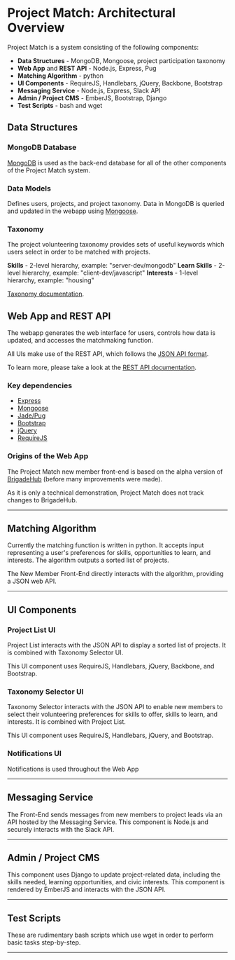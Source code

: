 
# Project Match: Architectural Overview

Project Match is a system consisting of the following components:

* **Data Structures** - MongoDB, Mongoose, project participation taxonomy
* **Web App** and **REST API** -  Node.js, Express, Pug
* **Matching Algorithm** - python
* **UI Components** - RequireJS, Handlebars, jQuery, Backbone, Bootstrap
* **Messaging Service** - Node.js, Express, Slack API
* **Admin / Project CMS** - EmberJS, Bootstrap, Django
* **Test Scripts** - bash and wget

## Data Structures

### MongoDB Database

[MongoDB](https://www.mongodb.com/) is used as the back-end database for all of the other components of the Project Match system.

### Data Models

Defines users, projects, and project taxonomy. Data in MongoDB is queried and updated in the webapp using [Mongoose](http://mongoosejs.com/).

### Taxonomy

The project volunteering taxonomy provides sets of useful keywords which users select in order to be matched with projects.

**Skills** - 2-level hierarchy, example: "server-dev/mongodb"
**Learn Skills** - 2-level hierarchy, example: "client-dev/javascript"
**Interests** - 1-level hierarchy, example: "housing"

[Taxonomy documentation](https://github.com/designforsf/brigade-matchmaker/tree/master/docs/taxonomy.md).

## Web App and REST API

The webapp generates the web interface for users, controls how data is updated, and accesses the matchmaking function.

All UIs make use of the REST API, which follows the [JSON API format](http://jsonapi.org/format/).

To learn more, please take a look at the [REST API documentation](https://github.com/designforsf/brigade-matchmaker/tree/master/docs/json-api.md).

### Key dependencies

* [Express](http://expressjs.com/)
* [Mongoose](http://mongoosejs.com/)
* [Jade/Pug](https://github.com/brigadehub/brigadehub/releases/tag/v1.0.0-alpha.11)
* [Bootstrap](https://github.com/brigadehub/brigadehub/releases/tag/v1.0.0-alpha.11)
* [jQuery](https://github.com/brigadehub/brigadehub/releases/tag/v1.0.0-alpha.11)
* [RequireJS](http://www.requirejs.org/)

### Origins of the Web App

The Project Match new member front-end is based on the alpha version of [BrigadeHub](https://github.com/brigadehub/brigadehub/releases/tag/v1.0.0-alpha.11) (before many improvements were made).

As it is only a technical demonstration, Project Match does not track changes to BrigadeHub.

---

## Matching Algorithm

Currently the matching function is written in python. It accepts input representing a user's preferences for skills, opportunities to learn, and interests. The algorithm outputs a sorted list of projects.

The New Member Front-End directly interacts with the algorithm, providing a JSON web API.

---

## UI Components

### Project List UI

Project List interacts with the JSON API to display a sorted list of projects. It is combined with Taxonomy Selector UI.

This UI component uses RequireJS, Handlebars, jQuery, Backbone, and Bootstrap.

### Taxonomy Selector UI

Taxonomy Selector interacts with the JSON API to enable new members to select their volunteering preferences for skills to offer, skills to learn, and interests. It is combined with Project List.

This UI component uses RequireJS, Handlebars, jQuery, and Bootstrap.

### Notifications UI

Notifications is used throughout the Web App

---

## Messaging Service

The Front-End sends messages from new members to project leads via an API hosted by the Messaging Service. This component is Node.js and securely interacts with the Slack API.

---

## Admin / Project CMS

This component uses Django to update project-related data, including the skills needed, learning opportunities, and civic interests. This component is rendered by EmberJS and interacts with the JSON API.

---

## Test Scripts

These are rudimentary bash scripts which use wget in order to perform basic tasks step-by-step.

---
